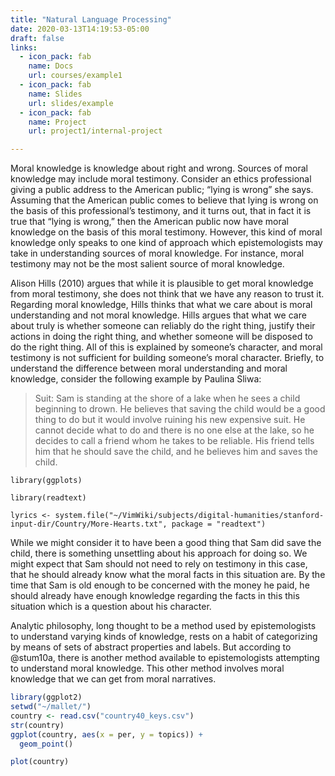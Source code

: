 ```yaml
---
title: "Natural Language Processing"
date: 2020-03-13T14:19:53-05:00
draft: false
links:
  - icon_pack: fab
    name: Docs
    url: courses/example1
  - icon_pack: fab
    name: Slides
    url: slides/example
  - icon_pack: fab
    name: Project
    url: project1/internal-project

---
```


Moral knowledge is knowledge about right and wrong. Sources of moral knowledge may include moral testimony. Consider an ethics professional giving a public address to the American public; “lying is wrong” she says. Assuming that the American public comes to believe that lying is wrong on the basis of this professional’s testimony, and it turns out, that in fact it is true that “lying is wrong,” then the American public now have moral knowledge on the basis of this moral testimony. However, this kind of moral knowledge only speaks to one kind of approach which epistemologists may take in understanding sources of moral knowledge. For instance, moral testimony may not be the most salient source of moral knowledge. 

Alison Hills (2010) argues that while it is plausible to get moral knowledge from moral testimony, she does not think that we have any reason to trust it. Regarding moral knowledge, Hills thinks that what we care about is moral understanding and not moral knowledge. Hills argues that what we care about truly is whether someone can reliably do the right thing, justify their actions in doing the right thing, and whether someone will be disposed to do the right thing. All of this is explained by someone’s character, and moral testimony is not sufficient for building someone’s moral character. Briefly, to understand the difference between moral understanding and moral knowledge, consider the following example by Paulina Sliwa:

> Suit: Sam is standing at the shore of a lake when he sees a child beginning to drown. He believes that saving the child would be a good thing to do but it would involve ruining his new expensive suit. He cannot decide what to do and there is no one else at the lake, so he decides to call a friend whom he takes to be reliable. His friend tells him that he should save the child, and he believes him and saves the child.

```{r}
library(ggplots)

library(readtext)

lyrics <- system.file("~/VimWiki/subjects/digital-humanities/stanford-input-dir/Country/More-Hearts.txt", package = "readtext")
```

While we might consider it to have been a good thing that Sam did save the child, there is something unsettling about his approach for doing so. We might expect that Sam should not need to rely on testimony in this case, that he should already know what the moral facts in this situation are. By the time that Sam is old enough to be concerned with the money he paid, he should already have enough knowledge regarding the facts in this this situation which is a question about his character.

Analytic philosophy, long thought to be a method used by epistemologists to understand varying kinds of knowledge, rests on a habit of categorizing by means of sets of abstract properties and labels. But according to @stum10a, there is another method available to epistemologists attempting to understand moral knowledge. This other method involves moral knowledge that we can get from moral narratives.

```r
library(ggplot2)
setwd("~/mallet/")
country <- read.csv("country40_keys.csv")
str(country)
ggplot(country, aes(x = per, y = topics)) +
  geom_point()

plot(country)
```
